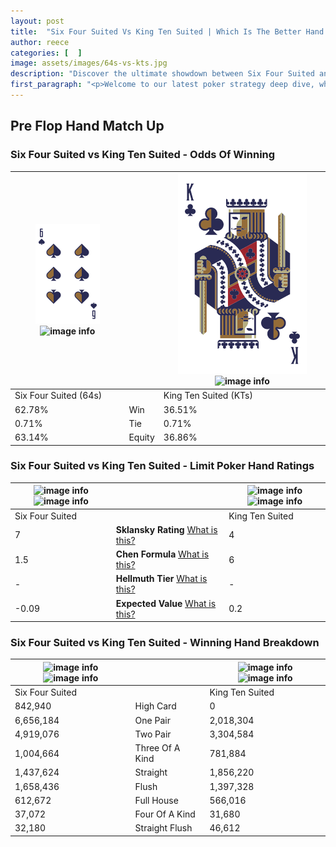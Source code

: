 ```yaml
---
layout: post
title:  "Six Four Suited Vs King Ten Suited | Which Is The Better Hand In Poker? A Complete Guide"
author: reece
categories: [  ]
image: assets/images/64s-vs-kts.jpg
description: "Discover the ultimate showdown between Six Four Suited and King Ten Suited in poker! Uncover the odds, strategies, and scenarios where one hand triumphs over the other. Get ready to up your poker game with this thrilling analysis."
first_paragraph: "<p>Welcome to our latest poker strategy deep dive, where we're pitting two distinct hands against each other in a high-stakes showdown: Six Four Suited vs King Ten Suited.</p><p>In the dynamic world of poker, every decision counts, and knowing which hand holds the upper hand is key to your success at the table.</p><p>In this article, we'll dissect these two hands, explore the scenarios where one dominates the other, and equip you with the knowledge to make strategic choices that can tip the odds in your favor.</p><p>Get ready to unravel the intriguing dynamics of these poker hands and elevate your game to new heights.</p>"
---
```




[comment]: # (sp0)

## Pre Flop Hand Match Up

<div class="table hand-ratings" markdown="1"> 



### Six Four Suited vs King Ten Suited - Odds Of Winning


    
| ![image info](assets/images/hand1/6.png) ![image info](assets/images/hand1/4s.png) |  | ![image info](assets/images/hand2/K.png) ![image info](assets/images/hand2/Ts.png) |
| -------- | -------- | -------- |
| Six Four Suited (64s) |  | King Ten Suited (KTs) |
| 62.78% | Win | 36.51% |
| 0.71% | Tie | 0.71% |
| 63.14% | Equity | 36.86% |




[comment]: # (sp1)



### Six Four Suited vs King Ten Suited - Limit Poker Hand Ratings


    
| ![image info](https://www.riverpairs.com/assets/images/hand1/6.png) ![image info](https://www.riverpairs.com/assets/images/hand1/4s.png) |  | ![image info](https://www.riverpairs.com/assets/images/hand2/K.png) ![image info](https://www.riverpairs.com/assets/images/hand2/Ts.png) |
| -------- | -------- | -------- |
| Six Four Suited |  | King Ten Suited |
| 7 | **Sklansky Rating** [What is this?](/sklansky-rating-explained) | 4 |
| 1.5 | **Chen Formula** [What is this?](/chen-formula-explained) | 6 |
| - | **Hellmuth Tier** [What is this?](/Hellmuth-tier-explained) | - |
| -0.09 | **Expected Value** [What is this?](/expected-value-explained) | 0.2 |




[comment]: # (sp2)



### Six Four Suited vs King Ten Suited - Winning Hand Breakdown


    
| ![image info](https://www.riverpairs.com/assets/images/hand1/6.png) ![image info](https://www.riverpairs.com/assets/images/hand1/4s.png) |  | ![image info](https://www.riverpairs.com/assets/images/hand2/K.png) ![image info](https://www.riverpairs.com/assets/images/hand2/Ts.png) |
| -------- | -------- | -------- |
| Six Four Suited |  | King Ten Suited |
| 842,940 | High Card | 0 |
| 6,656,184 | One Pair | 2,018,304 |
| 4,919,076 | Two Pair | 3,304,584 |
| 1,004,664 | Three Of A Kind | 781,884 |
| 1,437,624 | Straight | 1,856,220 |
| 1,658,436 | Flush | 1,397,328 |
| 612,672 | Full House | 566,016 |
| 37,072 | Four Of A Kind | 31,680 |
| 32,180 | Straight Flush | 46,612 |




[comment]: # (sp3)



</div>

[comment]: # (sp4)



[comment]: # (sp5)

